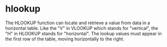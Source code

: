 # hlookup
The HLOOKUP function can locate and retrieve a value from data in a horizontal table. Like the "V" in VLOOKUP which stands for "vertical", the "H" in HLOOKUP stands for "horizontal". The lookup values must appear in the first row of the table, moving horizontally to the right.
